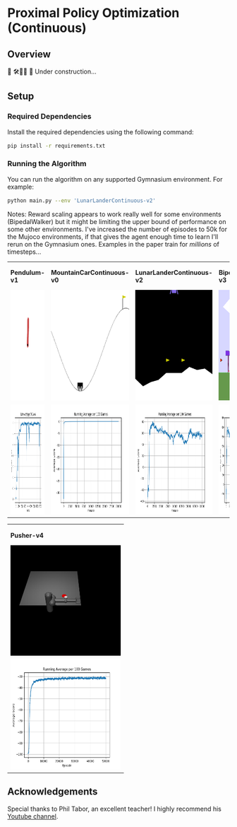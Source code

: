 # Proximal Policy Optimization (Continuous)

## Overview

🚧 🛠️👷‍♀️ 🛑 Under construction...

## Setup

### Required Dependencies

Install the required dependencies using the following command:

```bash
pip install -r requirements.txt
```

### Running the Algorithm

You can run the algorithm on any supported Gymnasium environment. For example:

```bash
python main.py --env 'LunarLanderContinuous-v2'
```

Notes: Reward scaling appears to work really well for some environments (BipedalWalker) but it might be limiting the upper bound of performance on some other environments. I've increased the number of episodes to 50k for the Mujoco environments, if that gives the agent enough time to learn I'll rerun on the Gymnasium ones. Examples in the paper train for *millions* of timesteps...

<table>
    <tr>
        <td>
            <p><b>Pendulum-v1</b></p>
            <img src="environments/Pendulum-v1.gif" width="250" height="250"/>
        </td>
        <td>
            <p><b>MountainCarContinuous-v0</b></p>
            <img src="environments/MountainCarContinuous-v0.gif" width="250" height="250"/>
        </td>
        <td>
            <p><b>LunarLanderContinuous-v2</b></p>
            <img src="environments/LunarLanderContinuous-v2.gif" width="250" height="250"/>
        </td>
        <td>
            <p><b>BipedalWalker-v3</b></p>
            <img src="environments/BipedalWalker-v3.gif" width="250" height="250"/>
        </td>
    </tr>
    <tr>
        <td>
            <img src="metrics/Pendulum-v1_running_avg.png" width="250" height="250"/>
        </td>
        <td>
            <img src="metrics/MountainCarContinuous-v0_running_avg.png" width="250" height="250"/>
        </td>
        <td>
            <img src="metrics/LunarLanderContinuous-v2_running_avg.png" width="250" height="250"/>
        </td>
        <td>
            <img src="metrics/BipedalWalker-v3_running_avg.png" width="250" height="250"/>
        </td>
    </tr>
</table>
<table>
    <tr>
        <td>
            <p><b>Pusher-v4</b></p>
            <img src="environments/Pusher-v4.gif" width="250" height="250"/>
        </td>
       <!--  <td>
            <p><b>Asteroids-v5</b></p>
            <img src="environments/Asteroids-v5.gif" width="250" height="250"/>
        </td>
        <td>
            <p><b>Breakout-v5</b></p>
            <img src="environments/Breakout-v5.gif" width="250" height="250"/>
        </td>
    </tr> -->
    <tr>
        <td>
            <img src="metrics/Pusher-v4_running_avg.png" width="250" height="250"/>
        </td>
        <!-- <td>
            <img src="metrics/Asteroids-v5_running_avg.png" width="250" height="250"/>
        </td>
        <td>
            <img src="metrics/Breakout-v5_running_avg.png" width="250" height="250"/>
        </td> -->
    </tr>
</table>
<!-- <table>
    <tr>
        <td>
            <p><b>BeamRider-v5</b></p>
            <img src="environments/BeamRider-v5.gif" width="250" height="250"/>
        </td>
        <td>
            <p><b>Centipede-v5</b></p>
            <img src="environments/Centipede-v5.gif" width="250" height="250"/>
        </td>
        <td>
            <p><b>DonkeyKong-v5</b></p>
            <img src="environments/DonkeyKong-v5.gif" width="250" height="250"/>
        </td>
    </tr>
    <tr>
        <td>
            <img src="metrics/BeamRider-v5_running_avg.png" width="250" height="250"/>
        </td>
        <td>
            <img src="metrics/Centipede-v5_running_avg.png" width="250" height="250"/>
        </td>
        <td>
            <img src="metrics/DonkeyKong-v5_running_avg.png" width="250" height="250"/>
        </td>
    </tr>
</table>
<table>
    <tr>
        <td>
            <p><b>Frogger-v5</b></p>
            <img src="environments/Frogger-v5.gif" width="250" height="250"/>
        </td>
        <td>
            <p><b>KungFuMaster-v5</b></p>
            <img src="environments/KungFuMaster-v5.gif" width="250" height="250"/>
        </td>
        <td>
            <p><b>MarioBros-v5</b></p>
            <img src="environments/MarioBros-v5.gif" width="250" height="250"/>
        </td>
    </tr>
    <tr>
        <td>
            <img src="metrics/InvertedDoublePendulum-v4_running_avg.png" width="250" height="250"/>
        </td>
        <td>
            <img src="metrics/KungFuMaster-v5_running_avg.png" width="250" height="250"/>
        </td>
        <td>
            <img src="metrics/MarioBros-v5_running_avg.png" width="250" height="250"/>
        </td>
    </tr>
</table>
<table>
    <tr>
        <td>
            <p><b>MsPacman-v5</b></p>
            <img src="environments/MsPacman-v5.gif" width="250" height="250"/>
        </td>
        <td>
            <p><b>SpaceInvaders-v5</b></p>
            <img src="environments/SpaceInvaders-v5.gif" width="250" height="250"/>
        </td>
        <td>
            <p><b>Tetris-v5</b></p>
            <img src="environments/Tetris-v5.gif" width="250" height="250"/>
        </td>
    </tr>
    <tr>
        <td>
            <img src="metrics/MsPacman-v5_running_avg.png" width="250" height="250"/>
        </td>
        <td>
            <img src="metrics/SpaceInvaders-v5_running_avg.png" width="250" height="250"/>
        </td>
        <td>
            <img src="metrics/Tetris-v5_running_avg.png" width="250" height="250"/>
        </td>
    </tr>
</table> -->

## Acknowledgements

Special thanks to Phil Tabor, an excellent teacher! I highly recommend his [Youtube channel](https://www.youtube.com/machinelearningwithphil).
